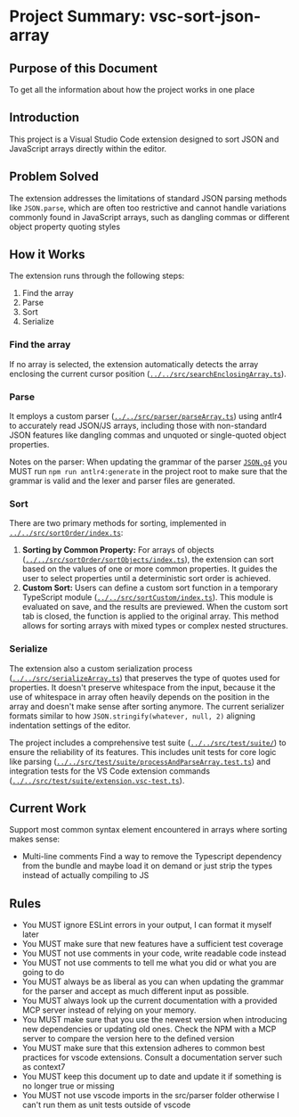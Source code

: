 # Project Summary: vsc-sort-json-array

## Purpose of this Document

To get all the information about how the project works in one place

## Introduction

This project is a Visual Studio Code extension designed to sort JSON and JavaScript arrays directly within the editor.

## Problem Solved

The extension addresses the limitations of standard JSON parsing methods like `JSON.parse`, which are often too restrictive and cannot handle variations commonly found in JavaScript arrays, such as dangling commas or different object property quoting styles

## How it Works

The extension runs through the following steps:

1. Find the array
2. Parse
3. Sort
4. Serialize

### Find the array

If no array is selected, the extension automatically detects the array enclosing the current cursor position ([`../../src/searchEnclosingArray.ts`](../../src/searchEnclosingArray.ts)).

### Parse

It employs a custom parser ([`../../src/parser/parseArray.ts`](../../src/parser/parseArray.ts)) using antlr4 to accurately read JSON/JS arrays, including those with non-standard JSON features like dangling commas and unquoted or single-quoted object properties. 

Notes on the parser: When updating the grammar of the parser [`JSON.g4`](../../src/parser/JSON.g4) you MUST run `npm run antlr4:generate` in the project root to make sure that the grammar is valid and the lexer and parser files are generated.


### Sort
There are two primary methods for sorting, implemented in [`../../src/sortOrder/index.ts`](../../src/sortOrder/index.ts):

1.  **Sorting by Common Property:** For arrays of objects ([`../../src/sortOrder/sortObjects/index.ts`](../../src/sortOrder/sortObjects/index.ts)), the extension can sort based on the values of one or more common properties. It guides the user to select properties until a deterministic sort order is achieved.
2.  **Custom Sort:** Users can define a custom sort function in a temporary TypeScript module ([`../../src/sortCustom/index.ts`](../../src/sortCustom/index.ts)). This module is evaluated on save, and the results are previewed. When the custom sort tab is closed, the function is applied to the original array. This method allows for sorting arrays with mixed types or complex nested structures.

### Serialize

The extension also a custom serialization process ([`../../src/serializeArray.ts`](../../src/serializeArray.ts)) that preserves the type of quotes used for properties. It doesn't preserve whitespace from the input, because it the use of whitespace in array often heavily depends on the position in the array and doesn't make sense after sorting anymore. The current serializer formats similar to how `JSON.stringify(whatever, null, 2)` aligning indentation settings of the editor.


The project includes a comprehensive test suite ([`../../src/test/suite/`](../../src/test/suite/)) to ensure the reliability of its features. This includes unit tests for core logic like parsing ([`../../src/test/suite/processAndParseArray.test.ts`](../../src/test/suite/processAndParseArray.test.ts)) and integration tests for the VS Code extension commands ([`../../src/test/suite/extension.vsc-test.ts`](../../src/test/suite/extension.vsc-test.ts)).

## Current Work

Support most common syntax element encountered in arrays where sorting makes sense:
 - Multi-line comments
Find a way to remove the Typescript dependency from the bundle and maybe load it on demand or just strip the types instead of actually compiling to JS

## Rules
- You MUST ignore ESLint errors in your output, I can format it myself later
- You MUST make sure that new features have a sufficient test coverage
- You MUST not use comments in your code, write readable code instead
- You MUST not use comments to tell me what you did or what you are going to do
- You MUST always be as liberal as you can when updating the grammar for the parser and accept as much different input as possible. 
- You MUST always look up the current documentation with a provided MCP server instead of relying on your memory.
- You MUST make sure that you use the newest version when introducing new dependencies or updating old ones. Check the NPM with a MCP server to compare the version here to the defined version
- You MUST make sure that this extension adheres to common best practices for vscode extensions. Consult a documentation server such as context7
- You MUST keep this document up to date and update it if something is no longer true or missing
- You MUST not use vscode imports in the src/parser folder otherwise I can't run them as unit tests outside of vscode